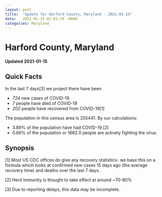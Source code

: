```yaml
---
layout: post
title:  "Update for Harford County, Maryland - 2021-01-15"
date:   2021-01-15 01:01:29 -0600
categories: Maryland
---
```


# Harford County, Maryland
#### Updated 2021-01-15

## Quick Facts

In the last 7 days[3] we project there have been
- *724* new cases of COVID-19
- *7* people have died of COVID-19
- *202* people have recovered from COVID-19[1]

The population in this census area is 255441. By our calculations:
- 3.89% of the population have had COVID-19.[2]
- 0.66% of the population or 1682.0 people are actively fighting the virus.

## Synopsis




[1] Most US CDC offices do give any recovery statistics- we base this on a formula which looks at confirmed new cases
15 days ago (the average recovery time) and deaths over the last 7 days.

[2] Herd Immunity is thought to take effect at around ~70-80%

[3] Due to reporting delays, this data may be incomplete.
 
    